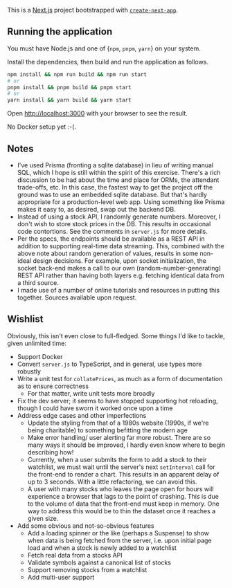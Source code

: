 This is a [Next.js](https://nextjs.org) project bootstrapped with [`create-next-app`](https://nextjs.org/docs/app/api-reference/cli/create-next-app).

## Running the application

You must have Node.js and one of {`npm`, `pnpm`, `yarn`} on your system.

Install the dependencies, then build and run the application as follows.

```bash
npm install && npm run build && npm run start
# or
pnpm install && pnpm build && pnpm start
# or
yarn install && yarn build && yarn start
```

Open [http://localhost:3000](http://localhost:3000) with your browser to see the result.

No Docker setup yet :-(.

## Notes

* I've used Prisma (fronting a sqlite database) in lieu of writing manual SQL, which I hope is still within the spirit of this exercise. There's a rich discussion to be had about the time and place for ORMs, the attendant trade-offs, etc. In this case, the fastest way to get the project off the ground was to use an embedded sqlite database. But that's hardly appropriate for a production-level web app. Using something like Prisma makes it easy to, as desired, swap out the backend DB.
* Instead of using a stock API, I randomly generate numbers. Moreover, I don't wish to store stock prices in the DB. This results in occasional code contortions. See the comments in `server.js` for more details.
* Per the specs, the endpoints should be available as a REST API in addition to supporting real-time data streaming. This, combined with the above note about random generation of values, results in some non-ideal design decisions. For example, upon socket initialization, the socket back-end makes a call to our own (random-number-generating) REST API rather than having both layers e.g. fetching identical data from a third source.
* I made use of a number of online tutorials and resources in putting this together. Sources available upon request.

## Wishlist
Obviously, this isn't even close to full-fledged. Some things I'd like to tackle, given unlimited time:
  * Support Docker
  * Convert `server.js` to TypeScript, and in general, use types more robustly
  * Write a unit test for `collatePrices`, as much as a form of documentation as to ensure correctness
    * For that matter, write unit tests more broadly
  * Fix the dev server; it seems to have stopped supporting hot reloading, though I could have sworn it worked once upon a time
  * Address edge cases and other imperfections
    * Update the styling from that of a 1980s website (1990s, if we're being charitable) to something befitting the modern age
    * Make error handling/ user alerting far more robust. There are so many ways it should be improved, I hardly even know where to begin describing how!
    * Currently, when a user submits the form to add a stock to their watchlist, we must wait until the server's next `setInterval` call for the front-end to render a chart. This results in an apparent delay of up to 3 seconds. With a little refactoring, we can avoid this.
    * A user with many stocks who leaves the page open for hours will experience a browser that lags to the point of crashing. This is due to the volume of data that the front-end must keep in memory. One way to address this would be to thin the dataset once it reaches a given size.
  * Add some obvious and not-so-obvious features
    * Add a loading spinner or the like (perhaps a Suspense) to show when data is being fetched from the server, i.e. upon initial page load and when a stock is newly added to a watchlist
    * Fetch real data from a stocks API
    * Validate symbols against a canonical list of stocks
    * Support removing stocks from a watchlist
    * Add multi-user support
